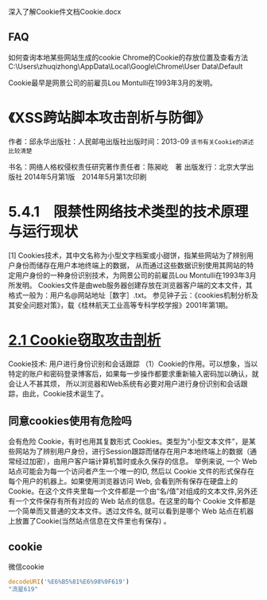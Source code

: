 深入了解Cookie件文档Cookie.docx
## FAQ
如何查询本地某些网站生成的cookie
Chrome的Cookie的存放位置及查看方法
C:\Users\zhuqizhong\AppData\Local\Google\Chrome\User Data\Default

Cookie最早是网景公司的前雇员Lou Montulli在1993年3月的发明。
# 《XSS跨站脚本攻击剖析与防御》
作者：邱永华出版社：人民邮电出版社出版时间：2013-09
`该书有关Cookie的讲述比较清楚`

书名：网络人格权侵权责任研究著作责任者：陈昶屹　著 出版发行：北京大学出版社 2014年5月第1版　2014年5月第1次印刷
# 5.4.1　限禁性网络技术类型的技术原理与运行现状
[1] Cookies技术，其中文名称为小型文字档案或小甜饼，指某些网站为了辨别用户身份而储存在用户本地终端上的数据，
从而通过这些数据识别使用其网站的特定用户身份的一种身份识别技术，为网景公司的前雇员Lou Montulli在1993年3月所发明。
Cookies文件是由web服务器创建存放在浏览器客户端的文本文件，其格式一般为：用户名@网站地址［数字］.txt。
参见钟子云：《cookies机制分析及其安全问题对策》，载《桂林航天工业高等专科学校学报》2001年第1期。


# [2.1 Cookie窃取攻击剖析](https://weread.qq.com/web/reader/4fd328f05b262f4fd266794kc51323901dc51ce410c121b)

Cookie技术: 用户进行身份识别和会话跟踪
（1）Cookie的作用。可以想象，当以特定的账户和密码登录博客后，如果每一步操作都要求重新输入密码加以确认，就会让人不甚其烦，
所以浏览器和Web系统有必要对用户进行身份识别和会话跟踪，由此，Cookie技术诞生了。

## 同意cookies使用有危险吗
 
会有危险
Cookie，有时也用其复数形式 Cookies。类型为“小型文本文件”，是某些网站为了辨别用户身份，进行Session跟踪而储存在用户本地终端上的数据（通常经过加密），由用户客户端计算机暂时或永久保存的信息。
举例来说, 一个 Web 站点可能会为每一个访问者产生一个唯一的ID, 然后以 Cookie 文件的形式保存在每个用户的机器上。如果使用浏览器访问 Web, 会看到所有保存在硬盘上的 Cookie。在这个文件夹里每一个文件都是一个由“名/值”对组成的文本文件,另外还有一个文件保存有所有对应的 Web 站点的信息。在这里的每个 Cookie 文件都是一个简单而又普通的文本文件。透过文件名, 就可以看到是哪个 Web 站点在机器上放置了Cookie(当然站点信息在文件里也有保存) 。

## cookie

微信cookie
```js
decodeURI('%E6%B5%81%E6%98%9F619')
"流星619"
```